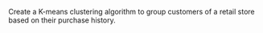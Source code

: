Create a K-means clustering algorithm to group customers of a retail store based on their purchase history.
